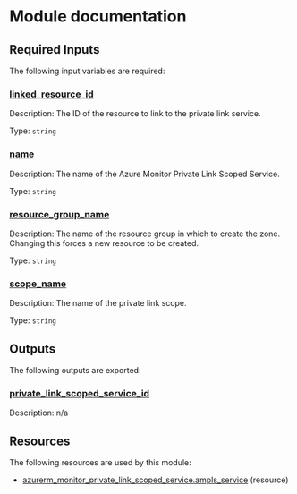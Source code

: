 # Module documentation

## Required Inputs

The following input variables are required:

### <a name="input_linked_resource_id"></a> [linked\_resource\_id](#input\_linked\_resource\_id)

Description: The ID of the resource to link to the private link service.

Type: `string`

### <a name="input_name"></a> [name](#input\_name)

Description: The name of the Azure Monitor Private Link Scoped Service.

Type: `string`

### <a name="input_resource_group_name"></a> [resource\_group\_name](#input\_resource\_group\_name)

Description: The name of the resource group in which to create the zone. Changing this forces a new resource to be created.

Type: `string`

### <a name="input_scope_name"></a> [scope\_name](#input\_scope\_name)

Description: The name of the private link scope.

Type: `string`

## Outputs

The following outputs are exported:

### <a name="output_private_link_scoped_service_id"></a> [private\_link\_scoped\_service\_id](#output\_private\_link\_scoped\_service\_id)

Description: n/a
## Resources

The following resources are used by this module:

- [azurerm_monitor_private_link_scoped_service.ampls_service](https://registry.terraform.io/providers/hashicorp/azurerm/latest/docs/resources/monitor_private_link_scoped_service) (resource)
